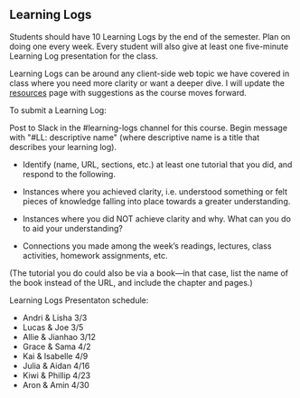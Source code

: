 ## Learning Logs

Students should have 10 Learning Logs by the end of the semester. Plan on doing one every week. Every student will also give at least one five-minute Learning Log presentation for the class.

Learning Logs can be around any client-side web topic we have covered in class where you need more clarity or want a deeper dive. I will update the [resources](resources.md) page with suggestions as the course moves forward.

To submit a Learning Log:


Post to Slack in the #learning-logs channel for this course. Begin message with "#LL: descriptive name" (where descriptive name is a title that describes your learning log).

* Identify (name, URL, sections, etc.) at least one tutorial that you did, and respond to the following.

* Instances where you achieved clarity, i.e. understood something or felt pieces of knowledge falling into place towards a greater understanding.

* Instances where you did NOT achieve clarity and why. What can you do to aid your understanding?

* Connections you made among the week’s readings, lectures, class activities, homework assignments, etc.

(The tutorial you do could also be via a book—in that case, list the name of the book instead of the URL, and include the chapter and pages.)


Learning Logs Presentaton schedule:
* Andri & Lisha 3/3
* Lucas & Joe 3/5
* Allie & Jianhao 3/12
* Grace & Sama 4/2
* Kai & Isabelle 4/9
* Julia & Aidan 4/16
* Kiwi & Phillip 4/23
* Aron & Amin 4/30

